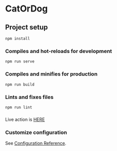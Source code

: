 # CatOrDog

## Project setup
```
npm install
```

### Compiles and hot-reloads for development
```
npm run serve
```

### Compiles and minifies for production
```
npm run build
```

### Lints and fixes files
```
npm run lint
```

###
Live action is [HERE](https://AngryJKirk.github.io/CatOrDog/)

### Customize configuration
See [Configuration Reference](https://cli.vuejs.org/config/).
